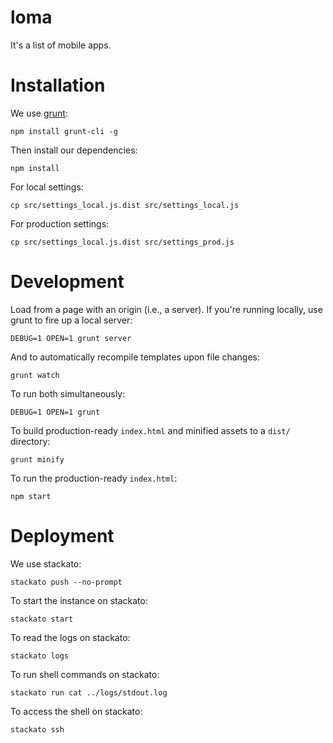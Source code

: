 # loma

It's a list of mobile apps.


# Installation

We use [grunt](http://gruntjs.com/):

    npm install grunt-cli -g

Then install our dependencies:

    npm install

For local settings:

    cp src/settings_local.js.dist src/settings_local.js

For production settings:

    cp src/settings_local.js.dist src/settings_prod.js


# Development

Load from a page with an origin (i.e., a server). If you're running locally,
use grunt to fire up a local server:

    DEBUG=1 OPEN=1 grunt server

And to automatically recompile templates upon file changes:

    grunt watch

To run both simultaneously:

    DEBUG=1 OPEN=1 grunt

To build production-ready `index.html` and minified assets to a `dist/`
directory:

    grunt minify

To run the production-ready `index.html`:

    npm start


# Deployment

We use stackato:

    stackato push --no-prompt

To start the instance on stackato:

    stackato start

To read the logs on stackato:

    stackato logs

To run shell commands on stackato:

    stackato run cat ../logs/stdout.log

To access the shell on stackato:

    stackato ssh

